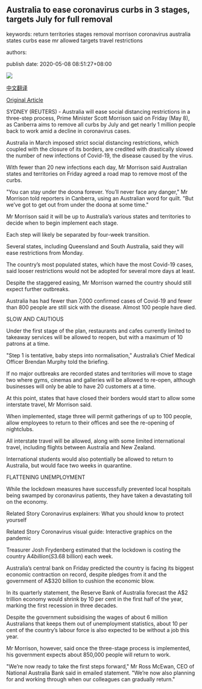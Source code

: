 ## Australia to ease coronavirus curbs in 3 stages, targets July for full removal

keywords: return territories stages removal morrison coronavirus australia states curbs ease mr allowed targets travel restrictions

authors: 

publish date: 2020-05-08 08:51:27+08:00

![](https://www.straitstimes.com/sites/default/files/media-youtube/iCLIigfA76o.jpg)

[中文翻译](Australia%20to%20ease%20coronavirus%20curbs%20in%203%20stages%2C%20targets%20July%20for%20full%20removal_zh.md)

[Original Article](https://www.straitstimes.com/asia/australianz/australia-prepares-to-ease-coronavirus-restrictions-in-four-week-stages)

SYDNEY (REUTERS) - Australia will ease social distancing restrictions in a three-step process, Prime Minister Scott Morrison said on Friday (May 8), as Canberra aims to remove all curbs by July and get nearly 1 million people back to work amid a decline in coronavirus cases.

Australia in March imposed strict social distancing restrictions, which coupled with the closure of its borders, are credited with drastically slowed the number of new infections of Covid-19, the disease caused by the virus.

With fewer than 20 new infections each day, Mr Morrison said Australian states and territories on Friday agreed a road map to remove most of the curbs.

"You can stay under the doona forever. You’ll never face any danger," Mr Morrison told reporters in Canberra, using an Australian word for quilt. "But we’ve got to get out from under the doona at some time."

Mr Morrison said it will be up to Australia’s various states and territories to decide when to begin implement each stage.

Each step will likely be separated by four-week transition.

Several states, including Queensland and South Australia, said they will ease restrictions from Monday.

The country’s most populated states, which have the most Covid-19 cases, said looser restrictions would not be adopted for several more days at least.

Despite the staggered easing, Mr Morrison warned the country should still expect further outbreaks.

Australia has had fewer than 7,000 confirmed cases of Covid-19 and fewer than 800 people are still sick with the disease. Almost 100 people have died.

SLOW AND CAUTIOUS

Under the first stage of the plan, restaurants and cafes currently limited to takeaway services will be allowed to reopen, but with a maximum of 10 patrons at a time.

"Step 1 is tentative, baby steps into normalisation," Australia’s Chief Medical Officer Brendan Murphy told the briefing.

If no major outbreaks are recorded states and territories will move to stage two where gyms, cinemas and galleries will be allowed to re-open, although businesses will only be able to have 20 customers at a time.

At this point, states that have closed their borders would start to allow some interstate travel, Mr Morrison said.

When implemented, stage three will permit gatherings of up to 100 people, allow employees to return to their offices and see the re-opening of nightclubs.

All interstate travel will be allowed, along with some limited international travel, including flights between Australia and New Zealand.

International students would also potentially be allowed to return to Australia, but would face two weeks in quarantine.

FLATTENING UNEMPLOYMENT

While the lockdown measures have successfully prevented local hospitals being swamped by coronavirus patients, they have taken a devastating toll on the economy.

Related Story Coronavirus explainers: What you should know to protect yourself

Related Story Coronavirus visual guide: Interactive graphics on the pandemic

Treasurer Josh Frydenberg estimated that the lockdown is costing the country A$4 billion (S$3.68 billion) each week.

Australia’s central bank on Friday predicted the country is facing its biggest economic contraction on record, despite pledges from it and the government of A$320 billion to cushion the economic blow.

In its quarterly statement, the Reserve Bank of Australia forecast the A$2 trillion economy would shrink by 10 per cent in the first half of the year, marking the first recession in three decades.

Despite the government subsidising the wages of about 6 million Australians that keeps them out of unemployment statistics, about 10 per cent of the country’s labour force is also expected to be without a job this year.

Mr Morrison, however, said once the three-stage process is implemented, his government expects about 850,000 people will return to work.

"We’re now ready to take the first steps forward," Mr Ross McEwan, CEO of National Australia Bank said in emailed statement. "We’re now also planning for and working through when our colleagues can gradually return."